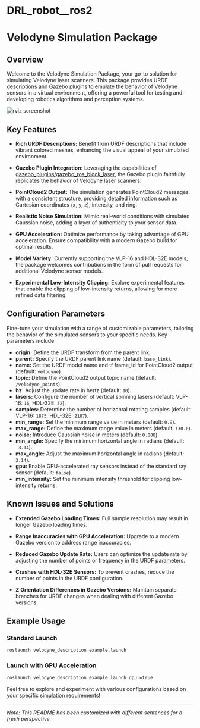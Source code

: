 # DRL_robot__ros2

# Velodyne Simulation Package

## Overview

Welcome to the Velodyne Simulation Package, your go-to solution for simulating Velodyne laser scanners. This package provides URDF descriptions and Gazebo plugins to emulate the behavior of Velodyne sensors in a virtual environment, offering a powerful tool for testing and developing robotics algorithms and perception systems.

![rviz screenshot](img/rviz.png)

## Key Features

- **Rich URDF Descriptions:** Benefit from URDF descriptions that include vibrant colored meshes, enhancing the visual appeal of your simulated environment.

- **Gazebo Plugin Integration:** Leveraging the capabilities of [gazebo_plugins/gazebo_ros_block_laser](https://github.com/ros-simulation/gazebo_ros_pkgs/blob/kinetic-devel/gazebo_plugins/src/gazebo_ros_block_laser.cpp), the Gazebo plugin faithfully replicates the behavior of Velodyne laser scanners.

- **PointCloud2 Output:** The simulation generates PointCloud2 messages with a consistent structure, providing detailed information such as Cartesian coordinates (x, y, z), intensity, and ring.

- **Realistic Noise Simulation:** Mimic real-world conditions with simulated Gaussian noise, adding a layer of authenticity to your sensor data.

- **GPU Acceleration:** Optimize performance by taking advantage of GPU acceleration. Ensure compatibility with a modern Gazebo build for optimal results.

- **Model Variety:** Currently supporting the VLP-16 and HDL-32E models, the package welcomes contributions in the form of pull requests for additional Velodyne sensor models.

- **Experimental Low-Intensity Clipping:** Explore experimental features that enable the clipping of low-intensity returns, allowing for more refined data filtering.

## Configuration Parameters

Fine-tune your simulation with a range of customizable parameters, tailoring the behavior of the simulated sensors to your specific needs. Key parameters include:

- **origin:** Define the URDF transform from the parent link.
- **parent:** Specify the URDF parent link name (default: `base_link`).
- **name:** Set the URDF model name and tf frame_id for PointCloud2 output (default: `velodyne`).
- **topic:** Define the PointCloud2 output topic name (default: `/velodyne_points`).
- **hz:** Adjust the update rate in hertz (default: `10`).
- **lasers:** Configure the number of vertical spinning lasers (default: VLP-16: `16`, HDL-32E: `32`).
- **samples:** Determine the number of horizontal rotating samples (default: VLP-16: `1875`, HDL-32E: `2187`).
- **min_range:** Set the minimum range value in meters (default: `0.9`).
- **max_range:** Define the maximum range value in meters (default: `130.0`).
- **noise:** Introduce Gaussian noise in meters (default: `0.008`).
- **min_angle:** Specify the minimum horizontal angle in radians (default: `-3.14`).
- **max_angle:** Adjust the maximum horizontal angle in radians (default: `3.14`).
- **gpu:** Enable GPU-accelerated ray sensors instead of the standard ray sensor (default: `false`).
- **min_intensity:** Set the minimum intensity threshold for clipping low-intensity returns.

## Known Issues and Solutions

- **Extended Gazebo Loading Times:** Full sample resolution may result in longer Gazebo loading times.

- **Range Inaccuracies with GPU Acceleration:** Upgrade to a modern Gazebo version to address range inaccuracies.

- **Reduced Gazebo Update Rate:** Users can optimize the update rate by adjusting the number of points or frequency in the URDF parameters.

- **Crashes with HDL-32E Sensors:** To prevent crashes, reduce the number of points in the URDF configuration.

- **Z Orientation Differences in Gazebo Versions:** Maintain separate branches for URDF changes when dealing with different Gazebo versions.

## Example Usage

### Standard Launch
```bash
roslaunch velodyne_description example.launch
```

### Launch with GPU Acceleration
```bash
roslaunch velodyne_description example.launch gpu:=true
```

Feel free to explore and experiment with various configurations based on your specific simulation requirements!

---

*Note: This README has been customized with different sentences for a fresh perspective.*
